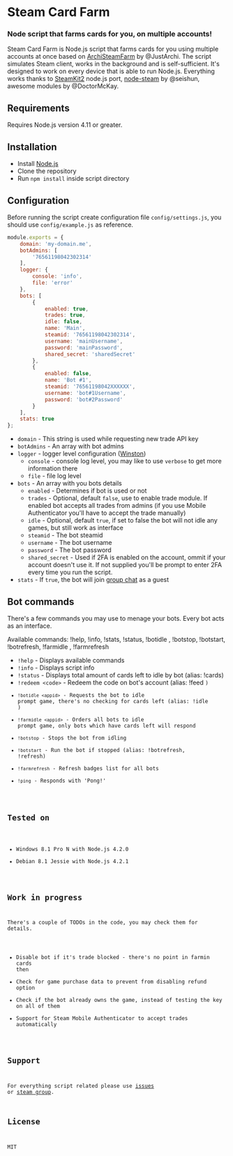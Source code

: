 # Steam Card Farm
### Node script that farms cards for you, on multiple accounts!

Steam Card Farm is Node.js script that farms cards for you using multiple accounts at once based on [ArchiSteamFarm](https://github.com/JustArchi/ArchiSteamFarm) by @JustArchi. The script simulates Steam client, works in the background and is self-sufficient. It's designed to work on every device that is able to run Node.js. Everything works thanks to [SteamKit2](https://github.com/SteamRE/SteamKit) node.js port, [node-steam](https://github.com/seishun/node-steam) by @seishun, awesome modules by @DoctorMcKay.

## Requirements

Requires Node.js version 4.11 or greater.

## Installation

- Install [Node.js](https://nodejs.org/)
- Clone the repository
- Run `npm install` inside script directory

## Configuration

Before running the script create configuration file `config/settings.js`, you should use `config/example.js` as reference.

```js
module.exports = {
    domain: 'my-domain.me',
    botAdmins: [
        '76561198042302314'
    ],
    logger: {
        console: 'info',
        file: 'error'
    },
    bots: [
        {
            enabled: true,
            trades: true,
            idle: false,
            name: 'Main',
            steamid: '76561198042302314',
            username: 'mainUsername',
            password: 'mainPassword',
            shared_secret: 'sharedSecret'
        },
        {
            enabled: false,
            name: 'Bot #1',
            steamid: '76561198042XXXXXX',
            username: 'bot#1Username',
            password: 'bot#2Password'
        }
    ],
    stats: true
};
```

- `domain` - This string is used while requesting new trade API key
- `botAdmins` - An array with bot admins
- `logger` - logger level configuration ([Winston](https://github.com/winstonjs/winston#logging-levels))
    - `console` - console log level, you may like to use `verbose` to get more information there
    - `file` - file log level
- `bots` - An array with you bots details
    - `enabled` - Determines if bot is used or not
    - `trades` - Optional, default `false`, use to enable trade module. If enabled bot accepts all trades from admins (if you use Mobile Authenticator you'll have to accept the trade manually)
    - `idle` - Optional, default `true`, if set to false the bot will not idle any games, but still work as interface
    - `steamid` - The bot steamid
    - `username` - The bot username
    - `password` - The bot password
    - `shared_secret` - Used if 2FA is enabled on the account, ommit if your account doesn't use it. If not supplied you'll be prompt to enter 2FA every time you run the script.
- `stats` - If `true`, the bot will join [group chat](http://steamcommunity.com/groups/nscf) as a guest

## Bot commands

There's a few commands you may use to menage your bots. Every bot acts as an interface.

Available commands: !help, !info, !stats, !status, !botidle <appid>, !botstop, !botstart, !botrefresh, !farmidle <appid>, !farmrefresh

- `!help` - Displays available commands
- `!info` - Displays script info
- `!status` - Displays total amount of cards left to idle by bot (alias: !cards)
- `!redeem <code>` - Redeem the code on bot's account (alias: !feed <code>)
- `!botidle <appid>` - Requests the bot to idle prompt game, there's no checking for cards left (alias: !idle <appid>)
- `!farmidle <appid>` - Orders all bots to idle prompt game, only bots which have cards left will respond
- `!botstop` - Stops the bot from idling
- `!botstart` - Run the bot if stopped (alias: !botrefresh, !refresh)
- `!farmrefresh` - Refresh badges list for all bots
- `!ping` - Responds with 'Pong!'

## Tested on

- Windows 8.1 Pro N with Node.js 4.2.0
- Debian 8.1 Jessie with Node.js 4.2.1

## Work in progress

There's a couple of TODOs in the code, you may check them for details.

- Disable bot if it's trade blocked - there's no point in farmin cards then
- Check for game purchase data to prevent from disabling refund option
- Check if the bot already owns the game, instead of testing the key on all of them
- Support for Steam Mobile Authenticator to accept trades automatically

## Support

For everything script related please use [issues](https://github.com/Aareksio/node-steam-card-farm/issues) or [steam group](http://steamcommunity.com/groups/nscf).

## License

MIT